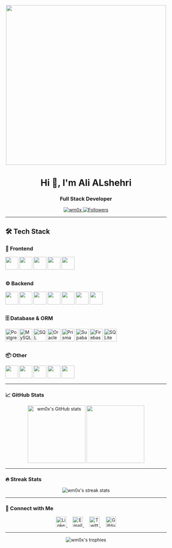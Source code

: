 <p align="center">
  <img src="[https://media3.giphy.com/media/v1.Y2lkPTc5MGI3NjExMTN5eWd5a2N5NnYyNnM3YmV0a2w3N2E5c2pvdWhlZG56ZHV4ZjFlaiZlcD12MV9pbnRlcm5hbF9naWZfYnlfaWQmY3Q9cw/kkG4ihRARGRJ6I8j04/giphy.gif]" width="500">
</p>

<h1 align="center">Hi 👋, I'm Ali ALshehri</h1>
<h3 align="center">Full Stack Developer</h3>

<p align="center">
  <a href="https://github.com/wm0x">
    <img src="https://komarev.com/ghpvc/?username=wm0x&label=Profile%20views&color=0e75b6&style=flat" alt="wm0x" />
  </a>
  <a href="https://github.com/wm0x?tab=followers">
    <img src="https://img.shields.io/github/followers/wm0x?label=Followers&style=social" alt="Followers">
  </a>
</p>

---

## 🛠️ Tech Stack

### 🎨 Frontend
<div align="left">
<img src="https://cdn.jsdelivr.net/gh/devicons/devicon/icons/react/react-original.svg" width="40" height="40"/>
<img src="https://cdn.jsdelivr.net/gh/devicons/devicon/icons/typescript/typescript-original.svg" width="40" height="40"/>
<img src="https://cdn.jsdelivr.net/gh/devicons/devicon/icons/html5/html5-original.svg" width="40" height="40"/>
<img src="https://cdn.jsdelivr.net/gh/devicons/devicon/icons/css3/css3-original.svg" width="40" height="40"/>
<img src="https://cdn.jsdelivr.net/gh/devicons/devicon/icons/tailwindcss/tailwindcss-original.svg" width="40" height="40"/>
</div>

##
### ⚙️ Backend
<div align="left">
<img src="https://cdn.jsdelivr.net/gh/devicons/devicon/icons/nextjs/nextjs-original.svg" width="40" height="40"/>
<img src="https://cdn.jsdelivr.net/gh/devicons/devicon/icons/nodejs/nodejs-original.svg" width="40" height="40"/>
<img src="https://cdn.jsdelivr.net/gh/devicons/devicon/icons/express/express-original.svg" width="40" height="40"/>
<img src="https://cdn.jsdelivr.net/gh/devicons/devicon/icons/csharp/csharp-original.svg" width="40" height="40"/>
<img src="https://cdn.jsdelivr.net/gh/devicons/devicon/icons/php/php-original.svg" width="40" height="40"/>
<img src="https://cdn.jsdelivr.net/gh/devicons/devicon/icons/laravel/laravel-original.svg" width="40" height="40"/>
<img src="https://cdn.jsdelivr.net/gh/devicons/devicon/icons/java/java-original.svg" width="40" height="40"/>
</div>


##
### 🗄️ Database & ORM
<div align="left">
  <img src="https://cdn.jsdelivr.net/gh/devicons/devicon/icons/postgresql/postgresql-original.svg" width="40" height="40" alt="PostgreSQL" title="PostgreSQL"/>
  <img src="https://cdn.jsdelivr.net/gh/devicons/devicon/icons/mysql/mysql-original.svg" width="40" height="40" alt="MySQL" title="MySQL"/>
  <img src="https://cdn.jsdelivr.net/gh/devicons/devicon/icons/microsoftsqlserver/microsoftsqlserver-plain.svg" width="40" height="40" alt="SQL Server" title="SQL Server"/>
  <img src="https://cdn.jsdelivr.net/gh/devicons/devicon/icons/oracle/oracle-original.svg" width="40" height="40" title="Oracle"/>
  <img src="https://cdn.jsdelivr.net/gh/devicons/devicon/icons/prisma/prisma-original.svg" width="40" height="40" alt="Prisma" title="Prisma"/>
  <img src="https://cdn.jsdelivr.net/gh/devicons/devicon/icons/supabase/supabase-original.svg" width="40" height="40" alt="Supabase" title="Supabase"/>
  <img src="https://cdn.jsdelivr.net/gh/devicons/devicon/icons/firebase/firebase-plain.svg" width="40" height="40" alt="Firebase" title="Firebase"/>
  <img src="https://cdn.jsdelivr.net/gh/devicons/devicon/icons/sqlite/sqlite-original.svg" width="40" height="40" alt="SQLite" title="SQLite"/>
</div>

##
### 📦 Other 
<div align="left">
<img src="https://cdn.jsdelivr.net/gh/devicons/devicon/icons/python/python-original.svg" width="40" height="40"/>
<img src="https://cdn.jsdelivr.net/gh/devicons/devicon/icons/javascript/javascript-original.svg" width="40" height="40"/>
<img src="https://cdn.jsdelivr.net/gh/devicons/devicon/icons/git/git-original.svg" width="40" height="40"/>
<img src="https://cdn.jsdelivr.net/gh/devicons/devicon/icons/github/github-original.svg" width="40" height="40"/>
<img src="https://cdn.jsdelivr.net/gh/devicons/devicon/icons/linux/linux-original.svg" width="40" height="40"/>
</div>



---

### 📈 GitHub Stats

<p align="center">
  <img src="https://github-readme-stats.vercel.app/api?username=wm0x&show_icons=true&theme=radical" alt="wm0x's GitHub stats" height="180">
  <img src="https://github-readme-stats.vercel.app/api/top-langs/?username=wm0x&layout=compact&theme=radical" height="180">
</p>

---

### 🔥 Streak Stats

<p align="center">
  <img src="https://github-readme-streak-stats.herokuapp.com/?user=wm0x&theme=radical" alt="wm0x's streak stats">
</p>

---

### 🤝 Connect with Me


<p align="center">
  <a href="https://linkedin.com/in/" target="_blank" style="margin: 0 8px;">
    <img src="https://cdn.jsdelivr.net/gh/devicons/devicon/icons/linkedin/linkedin-original.svg" width="32" height="32" alt="LinkedIn" />
  </a>
  <a href="mailto:" style="margin: 0 8px;">
    <img src="https://cdn.jsdelivr.net/gh/devicons/devicon/icons/google/google-original.svg" width="32" height="32" alt="Email" />
  </a>
  <a href="https://twitter.com/_wm0x" target="_blank" style="margin: 0 8px;">
    <img src="https://cdn.jsdelivr.net/gh/devicons/devicon/icons/twitter/twitter-original.svg" width="32" height="32" alt="Twitter" />
  </a>
  <a href="https://github.com/wm0x" target="_blank" style="margin: 0 8px;">
    <img src="https://cdn.jsdelivr.net/gh/devicons/devicon/icons/github/github-original.svg" width="32" height="32" alt="GitHub" />
  </a>
</p>

  




---

<p align="center">
  <img src="https://github-profile-trophy.vercel.app/?username=wm0x&theme=radical&row=1&column=7" alt="wm0x's trophies">
</p>
